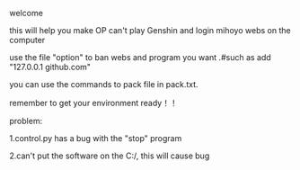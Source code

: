 welcome

this will help you make OP can't play Genshin and login mihoyo webs on the computer 

use the file "option" to ban webs and program you want .#such as add "127.0.0.1 github.com"

you can use the commands to pack file in pack.txt.

remember to get your environment ready！！

problem:

1.control.py has a bug with the "stop" program

2.can't put the software on the C:/, this will cause bug

